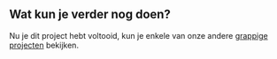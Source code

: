 ## Wat kun je verder nog doen?

Nu je dit project hebt voltooid, kun je enkele van onze andere [grappige projecten](https://projects.raspberrypi.org/en/projects?interests%5B%5D=humour) bekijken.
